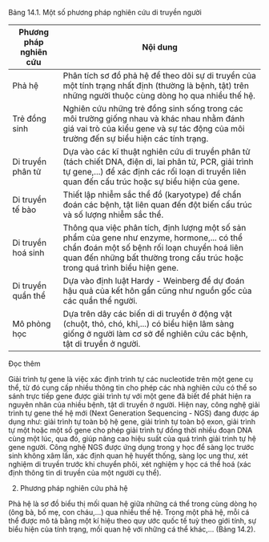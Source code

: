 Bảng 14.1. Một số phương pháp nghiên cứu di truyền người

| Phương pháp nghiên cứu | Nội dung |
|------------------------|----------|
| Phả hệ | Phân tích sơ đồ phả hệ để theo dõi sự di truyền của một tính trạng nhất định (thường là bệnh, tật) trên những người thuộc cùng dòng họ qua nhiều thế hệ. |
| Trẻ đồng sinh | Nghiên cứu những trẻ đồng sinh sống trong các môi trường giống nhau và khác nhau nhằm đánh giá vai trò của kiểu gene và sự tác động của môi trường đến sự biểu hiện các tính trạng. |
| Di truyền phân tử | Dựa vào các kĩ thuật nghiên cứu di truyền phân tử (tách chiết DNA, điện di, lai phân tử, PCR, giải trình tự gene,...) để xác định các rối loạn di truyền liên quan đến cấu trúc hoặc sự biểu hiện của gene. |
| Di truyền tế bào | Thiết lập nhiễm sắc thể đồ (karyotype) để chẩn đoán các bệnh, tật liên quan đến đột biến cấu trúc và số lượng nhiễm sắc thể. |
| Di truyền hoá sinh | Thông qua việc phân tích, định lượng một số sản phẩm của gene như enzyme, hormone,... có thể chẩn đoán một số bệnh rối loạn chuyển hoá liên quan đến những bất thường trong cấu trúc hoặc trong quá trình biểu hiện gene. |
| Di truyền quần thể | Dựa vào định luật Hardy - Weinberg để dự đoán hậu quả của kết hôn gần cũng như nguồn gốc của các quần thể người. |
| Mô phỏng học | Dựa trên dây các biến di di truyền ở động vật (chuột, thỏ, chó, khỉ,...) có biểu hiện lâm sàng giống ở người làm cơ sở để nghiên cứu các bệnh, tật di truyền ở người. |

Đọc thêm

Giải trình tự gene là việc xác định trình tự các nucleotide trên một gene cụ thể, từ đó cung cấp nhiều thông tin cho phép các nhà nghiên cứu có thể so sánh trực tiếp gene được giải trình tự với một gene đã biết để phát hiện ra nguyên nhân của nhiều bệnh, tật di truyền ở người. Hiện nay, công nghệ giải trình tự gene thế hệ mới (Next Generation Sequencing - NGS) đang được áp dụng như: giải trình tự toàn bộ hệ gene, giải trình tự toàn bộ exon, giải trình tự một hoặc một số gene cho phép giải trình tự đồng thời nhiều đoạn DNA cùng một lúc, qua đó, giúp nâng cao hiệu suất của quá trình giải trình tự hệ gene người. Công nghệ NGS được ứng dụng trong y học để sàng lọc trước sinh không xâm lấn, xác định quan hệ huyết thống, sàng lọc ung thư, xét nghiệm di truyền trước khi chuyển phôi, xét nghiệm y học cá thể hoá (xác định thông tin di truyền của một người cụ thể).

2. Phương pháp nghiên cứu phả hệ

Phả hệ là sơ đồ biểu thị mối quan hệ giữa những cá thể trong cùng dòng họ (ông bà, bố mẹ, con cháu,...) qua nhiều thế hệ. Trong một phả hệ, mỗi cá thể được mô tả bằng một kí hiệu theo quy ước quốc tế tuỳ theo giới tính, sự biểu hiện của tính trạng, mối quan hệ với những cá thể khác,... (Bảng 14.2).